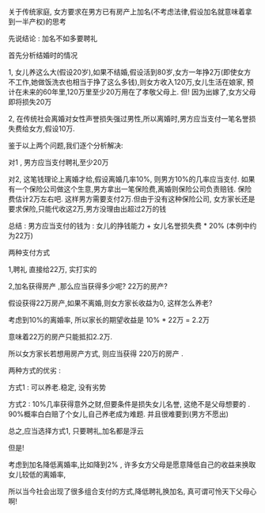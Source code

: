 关于传统家庭, 女方要求在男方已有房产上加名(不考虑法律,假设加名就意味着拿到一半产权)的思考



先说结论 : 加名不如多要聘礼

首先分析结婚时的情况

1, 女儿养这么大(假设20岁),如果不结婚,假设活到80岁,女方一年挣2万(即使女方不工作,她做饭洗衣也相当于挣了这么多钱),则女方收入120万,女儿生活在娘家, 预计在未来的60年里,120万里至少20万用在了孝敬父母上. 但! 因为出嫁了,女方父母即将损失20万

2, 在传统社会离婚对女性声誉损失强过男性,所以离婚时,男方应当支付一笔名誉损失费给女方,假设10万.

鉴于以上两个问题,我们逐个分析解决:

对1 , 男方应当支付聘礼至少20万

对2, 这笔钱理论上离婚才给,假设离婚几率10%, 则男方10%的几率应当支付. 如果有一个保险公司做这个生意,男方拿出一笔保险费,离婚则保险公司负责赔钱. 保险费估计2万左右吧. 这样男方需要支付2万.但由于没有这种保险公司, 女方家长还是要求保险,只能代收这2万,男方没理由出超过2万的钱

总结 : 男方应当支付的钱为 : 女儿的挣钱能力 + 女儿名誉损失费 * 20%   (本例中约为22万)



两种支付方式 

1,聘礼  直接给22万, 实打实的 

2,加名获得房产 ,那么应当获得多少呢?  22万的房产? 

假设获得22万房产,如果不离婚,则女方家长收益为0, 这样怎么养老?

考虑到10%的离婚率, 所以家长的期望收益是 10% * 22万 = 2.2万

意味着22万的房产只能抵扣2.2万. 

所以女方家长若想用房产方式, 则应当获得 220万的房产 .



两种方式的优劣 :

方式1 : 可以养老.稳定, 没有劣势

方式2 : 10%几率获得意外之财,但要条件是损失女儿名誉, 这绝不是父母想要的 . 90%概率白白赔了个女儿,自己养老成为难题. 并且很难要到(男方不愿出)



总之,应当选择方式1, 只要聘礼,加名都是浮云



但是!

考虑到加名降低离婚率,比如降到2% , 许多女方父母是愿意降低自己的收益来换取女儿较低的离婚率, 

所以当今社会出现了很多组合支付的方式,降低聘礼换加名, 真可谓可怜天下父母心啊!

